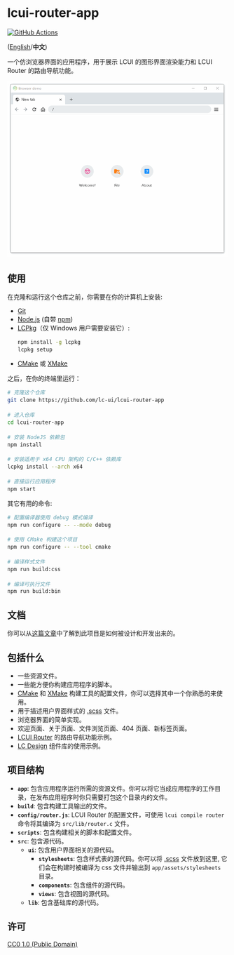 # lcui-router-app

[![GitHub Actions](https://github.com/lc-ui/lcui-router-app/workflows/C%2FC%2B%2B%20CI/badge.svg)](https://github.com/lc-ui/lcui-router-app/actions)

([English](README.md)/**中文**)

一个仿浏览器界面的应用程序，用于展示 LCUI 的图形界面渲染能力和 LCUI Router 的路由导航功能。

[![运行效果图](./screenshot.gif "运行效果图")](./screenshot.gif)

## 使用

在克隆和运行这个仓库之前，你需要在你的计算机上安装:

- [Git](https://git-scm.com)
- [Node.js](https://nodejs.org/en/download/) (自带 [npm](http://npmjs.com))
- [LCPkg](https://github.com/lc-soft/lcpkg)（仅 Windows 用户需要安装它）:
    ```bash
    npm install -g lcpkg
    lcpkg setup
    ```
- [CMake](https://cmake.org/) 或 [XMake](https://xmake.io/)

之后，在你的终端里运行：

```bash
# 克隆这个仓库
git clone https://github.com/lc-ui/lcui-router-app

# 进入仓库
cd lcui-router-app

# 安装 NodeJS 依赖包
npm install

# 安装适用于 x64 CPU 架构的 C/C++ 依赖库
lcpkg install --arch x64

# 直接运行应用程序
npm start
```

其它有用的命令:

```bash
# 配置编译器使用 debug 模式编译
npm run configure -- --mode debug

# 使用 CMake 构建这个项目
npm run configure -- --tool cmake

# 编译样式文件
npm run build:css

# 编译可执行文件
npm run build:bin
```

## 文档

你可以从[这篇文章](https://zhuanlan.zhihu.com/p/115632949)中了解到此项目是如何被设计和开发出来的。

## 包括什么

- 一些资源文件。
- 一些能方便你构建应用程序的脚本。
- [CMake](https://cmake.org/) 和 [XMake](https://xmake.io/) 构建工具的配置文件，你可以选择其中一个你熟悉的来使用。
- 用于描述用户界面样式的 [.scss](https://sass-lang.com/guide) 文件。
- 浏览器界面的简单实现。
- 欢迎页面、关于页面、文件浏览页面、404 页面、新标签页面。
- [LCUI Router](https://github.com/lc-soft/lcui-router) 的路由导航功能示例。
- [LC Design](https://github.com/lc-ui/lc-design) 组件库的使用示例。

## 项目结构

- **`app`**: 包含应用程序运行所需的资源文件。你可以将它当成应用程序的工作目录，在发布应用程序时你只需要打包这个目录内的文件。
- **`build`**: 包含构建工具输出的文件。
- **`config/router.js`**: LCUI Router 的配置文件，可使用 `lcui compile router` 命令将其编译为 `src/lib/router.c` 文件。
- **`scripts`**: 包含构建相关的脚本和配置文件。
- **`src`**: 包含源代码。
  - **`ui`**: 包含用户界面相关的源代码。
    - **`stylesheets`**: 包含样式表的源代码。你可以将 [.scss](https://sass-lang.com/guide) 文件放到这里, 它们会在构建时被编译为 css 文件并输出到  `app/assets/stylesheets` 目录。
    - **`components`**: 包含组件的源代码。
    - **`views`**: 包含视图的源代码。
  - **`lib`**: 包含基础库的源代码。

## 许可

[CC0 1.0 (Public Domain)](LICENSE.md)
